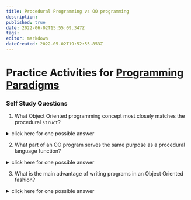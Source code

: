 ```yaml
---
title: Procedural Programming vs OO programming
description: 
published: true
date: 2022-06-02T15:55:09.347Z
tags: 
editor: markdown
dateCreated: 2022-05-02T19:52:55.853Z
---
```


# Practice Activities for [Programming Paradigms](/ooConcepts/proceduralOOCompare)

### Self Study Questions
1. What Object Oriented programming concept most closely matches the procedural `struct`?
<details>
<summary>click here for one possible answer</summary>
  
The closest OO equivalent to a struct is the `class`
</details>

2. What part of an OO program serves the same purpose as a procedural language function?
<details>
<summary>click here for one possible answer</summary>
  
A method is the OO equivalent to a function in a procedural language.
</details>

3. What is the main advantage of writing programs in an Object Oriented fashion?
<details>
<summary>click here for one possible answer</summary>
  
OO programs are written so that the code can be reused in other, different programs. This practice greatly reduces time spent testing and debugging.
</details>


